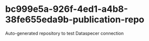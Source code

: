 # bc999e5a-926f-4ed1-a4b8-38fe655eda9b-publication-repo
Auto-generated repository to test Dataspecer connection
